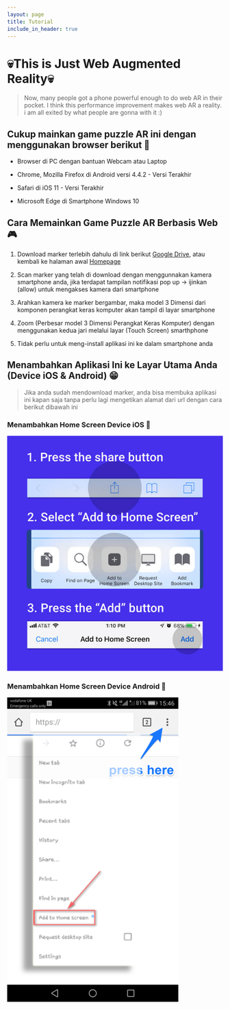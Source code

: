 ```yaml
---
layout: page
title: Tutorial
include_in_header: true
---
```


# 💀**This is Just Web Augmented Reality**💀

> Now, many people got a phone powerful enough to do web AR in their pocket. I think this performance improvement makes web AR a reality. i am all exited by what people are gonna with it :)

## Cukup mainkan game puzzle AR ini dengan menggunakan browser berikut 🤭

 - Browser di PC dengan bantuan Webcam atau Laptop

 - Chrome, Mozilla Firefox di Android versi 4.4.2 - Versi Terakhir

 - Safari di iOS 11 - Versi Terakhir

 - Microsoft Edge di Smartphone Windows 10

## Cara Memainkan Game Puzzle AR Berbasis Web 🎮

1. Download marker terlebih dahulu di link berikut [Google Drive](https://), atau kembali ke halaman awal [Homepage](https://)

2. Scan marker yang telah di download dengan menggunnakan kamera smartphone anda, jika terdapat tampilan notifikasi pop up -> ijinkan (allow) untuk mengakses kamera dari smartphone

3. Arahkan kamera ke marker bergambar, maka model 3 Dimensi dari komponen perangkat keras komputer akan tampil di layar smartphone

4. Zoom (Perbesar model 3 Dimensi Perangkat Keras Komputer) dengan menggunakan kedua jari melalui layar (Touch Screen) smarthphone

5. Tidak perlu untuk meng-install aplikasi ini ke dalam smartphone anda   

## Menambahkan Aplikasi Ini ke Layar Utama Anda (Device iOS & Android) 😁

  > Jika anda sudah mendownload marker, anda bisa membuka aplikasi ini kapan saja tanpa perlu lagi mengetikan alamat dari url dengan cara berikut dibawah ini 

### Menambahkan Home Screen Device iOS 📌

![](/assets/homescren.jpg)

### Menambahkan Home Screen Device Android 📌

![](/assets/android.png)


